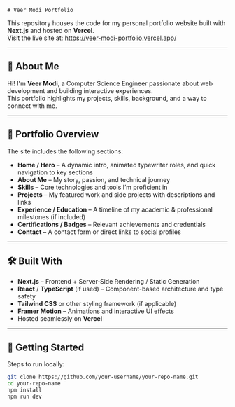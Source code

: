    # Veer Modi Portfolio

This repository houses the code for my personal portfolio website built with **Next.js** and hosted on **Vercel**.  
Visit the live site at: https://veer-modi-portfolio.vercel.app/

---

## 🚀 About Me

Hi! I'm **Veer Modi**, a Computer Science Engineer passionate about web development and building interactive experiences.  
This portfolio highlights my projects, skills, background, and a way to connect with me.

---

## 💼 Portfolio Overview

The site includes the following sections:

- **Home / Hero** – A dynamic intro, animated typewriter roles, and quick navigation to key sections
- **About Me** – My story, passion, and technical journey
- **Skills** – Core technologies and tools I’m proficient in
- **Projects** – My featured work and side projects with descriptions and links
- **Experience / Education** – A timeline of my academic & professional milestones (if included)
- **Certifications / Badges** – Relevant achievements and credentials
- **Contact** – A contact form or direct links to social profiles

---

## 🛠️ Built With

- **Next.js** – Frontend + Server‑Side Rendering / Static Generation
- **React** / **TypeScript** (if used) – Component-based architecture and type safety
- **Tailwind CSS** or other styling framework (if applicable)
- **Framer Motion** – Animations and interactive UI effects
- Hosted seamlessly on **Vercel**

---

## 🧩 Getting Started

Steps to run locally:

```bash
git clone https://github.com/your-username/your-repo-name.git
cd your-repo-name
npm install
npm run dev
```
